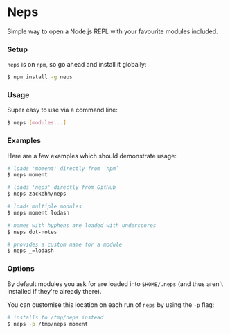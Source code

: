 Neps
====

Simple way to open a Node.js REPL with your favourite modules included.

### Setup

`neps` is on `npm`, so go ahead and install it globally:

```bash
$ npm install -g neps
```

### Usage

Super easy to use via a command line:

```bash
$ neps [modules...]
```

### Examples

Here are a few examples which should demonstrate usage:

```bash
# loads 'moment' directly from `npm`
$ neps moment

# loads 'neps' directly from GitHub
$ neps zackehh/neps

# loads multiple modules
$ neps moment lodash

# names with hyphens are loaded with underscores
$ neps dot-notes

# provides a custom name for a module
$ neps _=lodash
```

### Options

By default modules you ask for are loaded into `$HOME/.neps` (and thus aren't installed if they're already there).

You can customise this location on each run of `neps` by using the `-p` flag:

```bash
# installs to /tmp/neps instead
$ neps -p /tmp/neps moment
```
